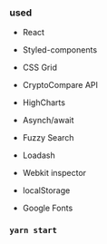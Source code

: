 ### used

* React
* Styled-components
* CSS Grid

* CryptoCompare API
* HighCharts
* Asynch/await
* Fuzzy Search
* Loadash
* Webkit inspector
* localStorage
* Google Fonts

### `yarn start`